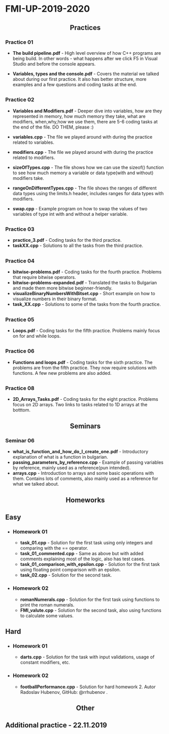 # FMI-UP-2019-2020
<h2 align="center"> Practices </h2>

 ### Practice 01

  * __The build pipeline.pdf__ - High level overview of how C++ programs are being build. In other words - what happens after we click F5 in Visual Studio and before the console appears.
  
  * __Variables, types and the console.pdf__ - Covers the material we talked about during our first practice. It also has better structure, more examples and a few questions and coding tasks at the end.
##
### Practice 02
      
  * __Variables and Modifiers.pdf__ - Deeper dive into variables, how are they represented in memory, how much memory they take, what are modifiers, when,why,how we use them, there are 5-6 coding tasks at the end of the file. DO THEM, please :)
  
  * __variables.cpp__ - The file we played around with during the practice related to variables.
  
  * __modifiers.cpp__ - The file we played around with during the practice related to modifiers.
  
  * __sizeOfTypes.cpp__ - The file shows how we can use the sizeof() function to see how much memory a variable or data type(with and without) modifiers take.
  
  * __rangeOnDifferentTypes.cpp__ - The file shows the ranges of different data types using the limits.h header, includes ranges for data types with modifiers.
  
  * __swap.cpp__ - Example program on how to swap the values of two variables of type int with and without a helper variable.
  ##
  ### Practice 03
   * __practice_3.pdf__ - Coding tasks for the third practice.
   * __taskXX.cpp__ - Solutions to all the tasks from the third practice.
  ##
  ### Practice 04
   * __bitwise-problems.pdf__ - Coding tasks for the fourth practice. Problems that require bitwise operators.
   * __bitwise-problems-expanded.pdf__ - Translated the tasks to Bulgarian and made them more bitwise beginner-friendly.
   * __visualizeBinaryNumbersWithBitset.cpp__ - Short example on how to visualize numbers in their binary format.
   * __task_XX.cpp__ - Solutions to some of the tasks from the fourth practice.
  ##
  ### Practice 05
   * __Loops.pdf__ - Coding tasks for the fifth practice. Problems mainly focus on for and while loops.

  ##
  ### Practice 06
   * __Functions and loops.pdf__ - Coding tasks for the sixth practice. The problems are from the fifth practice. They now require solutions with functions. A few new problems are also added.

  ##
  ### Practice 08
   * __2D_Arrays_Tasks.pdf__ - Coding tasks for the eight practice. Problems focus on 2D arrays. Two links to tasks related to 1D arrays at the botttom.

  <h2 align="center"> Seminars </h2>
  
  ### Seminar 06
   * __what_is_function_and_how_do_I_create_one.pdf__ - Introductory explanation of what is a function in bulgarian.
   * __passing_parameters_by_reference.cpp__ - Example of passing variables by reference, mainly used as a reference(pun intended).
   * __arrays.cpp__ - Introduction to arrays and some basic operations with them. Contains lots of comments, also mainly used as a reference for what we talked about.

  <h2 align="center"> Homeworks </h2>
  
  ## Easy
  * ### Homework 01
    * __task_01.cpp__ - Solution for the first task using only integers and comparing with the == operator.
    * __task_01_commented.cpp__ - Same as above but with added comments explaining most of the logic, also has test cases.
    * __task_01_comparison_with_epsilon.cpp__ - Solution for the first task using floating point comparison with an epsilon.
    * __task_02.cpp__ - Solution for the second task.
    
  * ### Homework 02
    * __romanNumerals.cpp__ - Solution for the first task using functions to print the roman numerals.
    * __FMI_valute.cpp__ - Solution for the second task, also using functions to calculate some values.
   
  
  ## Hard
  * ### Homework 01
    * __darts.cpp__ - Solution for the task with input validations, usage of constant modifiers, etc.

  * ### Homework 02
    * __footballPerformance.cpp__ - Solution for hard homework 2. Autor Radoslav Hubenov, GitHub: @rrhubenov .
    
  <h2 align="center"> Other </h2>
  
  ## Additional practice - 22.11.2019
